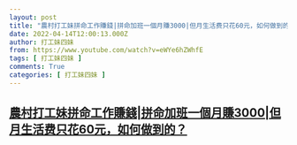 ```yaml
---
layout: post
title: "農村打工妹拼命工作賺錢|拼命加班一個月賺3000|但月生活费只花60元，如何做到的？"
date: 2022-04-14T12:00:13.000Z
author: 打工妹四妹
from: https://www.youtube.com/watch?v=eWYe6hZWhfE
tags: [ 打工妹四妹 ]
comments: True
categories: [ 打工妹四妹 ]
---
```

<!--1649937613000-->
[農村打工妹拼命工作賺錢|拼命加班一個月賺3000|但月生活费只花60元，如何做到的？](https://www.youtube.com/watch?v=eWYe6hZWhfE)
------

<div>

</div>

